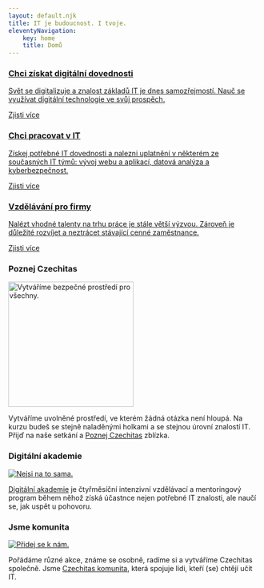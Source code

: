 ```yaml
---
layout: default.njk
title: IT je budoucnost. I tvoje.
eleventyNavigation: 
    key: home
    title: Domů
---
```


<div class="w-dyn-list"><div role="list" class="collection-list-6 overflow w-dyn-items">
    <div role="listitem" class="w-dyn-item"><a href="/digitalni-dovednosti" class="varianty-block hp w-inline-block">
        <div class="varianty-content-block"><h3 class="heading-70">Chci získat digitální dovednosti</h3></div>
        <div class="varianty-content-block feature"><p>Svět se digitalizuje a znalost základů IT je dnes samozřejmostí. Nauč se využívat digitální technologie ve svůj prospěch.</p></div>
        <div class="varianty-content-block feature with-button"><div class="button in-bubble">Zjisti více</div></div></a>
    </div>
    <div role="listitem" class="w-dyn-item"><a href="/cesta-do-it/" class="varianty-block hp w-inline-block">
        <div class="varianty-content-block"><h3 class="heading-70">Chci pracovat v&nbsp;IT</h3></div>
        <div class="varianty-content-block feature"><p>Získej potřebné IT dovednosti a nalezni uplatnění v některém ze současných IT týmů: vývoj webu a aplikací, datová analýza a kyberbezpečnost.</p></div>
        <div class="varianty-content-block feature with-button"><div class="button in-bubble">Zjisti více</div></div></a>
    </div>
    <div role="listitem" class="w-dyn-item"><a href="/vzdelavani-pro-firmy/" class="varianty-block hp w-inline-block">
        <div class="varianty-content-block"><h3 class="heading-70">Vzdělávání pro firmy</h3></div>
        <div class="varianty-content-block feature"><p>Nalézt vhodné talenty na trhu práce je stále větší výzvou. Zároveň je důležité rozvíjet a neztrácet stávající cenné zaměstnance.</p></div>
        <div class="varianty-content-block feature with-button"><div class="button in-bubble">Zjisti více</div></div></a>
    </div>
</div></div>

</div></div>
<div class="section hp wf-section"><div class="container w-container">

<div class="claim-row-s-fotkami-v-kruz-ch w-row">
    <div class="claim-column w-col w-col-4 w-col-stack"><div class="claim-block">
        <div class="varianty-content-block nadpis"><h3>Poznej Czechitas</h3></div>
        <div class="varianty-content-block feature claim">
            <div class="blue-circle"></div>
            <div class="pink-circle"></div>
            <a href="poznej/"><img src="https://global-uploads.webflow.com/5f1ec88b9bfb9a132591552b/5f33a51a32b3f15baa866b25_Copy%20of%20DSC_6713%20(1).jpg" sizes="(max-width: 479px) 100vw, (max-width: 991px) 250px, (max-width: 1279px) 21vw, 250px" height="250" width="250" srcset="https://global-uploads.webflow.com/5f1ec88b9bfb9a132591552b/5f33a51a32b3f15baa866b25_Copy%20of%20DSC_6713%20(1)-p-1080.jpeg 1080w, https://global-uploads.webflow.com/5f1ec88b9bfb9a132591552b/5f33a51a32b3f15baa866b25_Copy%20of%20DSC_6713%20(1).jpg 1600w" alt="Vytváříme bezpečné prostředí pro všechny." class="claim-img"></a>
            <p class="paragraph-centered">Vytváříme uvolněné prostředí, ve kterém žádná otázka není hloupá. Na kurzu budeš se stejně naladěnými holkami a se stejnou úrovní znalostí IT. Přijď na naše setkání a <a href="poznej/">Poznej Czechitas</a> zblízka.</p>
        </div>
    </div></div>
    <div class="claim-column w-col w-col-4 w-col-stack"><div class="claim-block">
        <div class="varianty-content-block nadpis"><h3>Digitální akademie</h3></div>
        <div class="varianty-content-block feature claim">
            <a href="digitalni-akademie/"><img src="https://global-uploads.webflow.com/5f1ec88b9bfb9a132591552b/5f33a54a3267cb779d168edb_Copy%20of%20DSC_4841.jpg" sizes="(max-width: 479px) 100vw, (max-width: 991px) 250px, (max-width: 1279px) 21vw, 250px" srcset="https://global-uploads.webflow.com/5f1ec88b9bfb9a132591552b/5f33a54a3267cb779d168edb_Copy%20of%20DSC_4841-p-1080.jpeg 1080w, https://global-uploads.webflow.com/5f1ec88b9bfb9a132591552b/5f33a54a3267cb779d168edb_Copy%20of%20DSC_4841.jpg 1600w" alt="Nejsi na to sama." class="claim-img"></a>
            <div class="pink-circle down"></div>
            <div class="blue-circle down"></div>
            <p class="paragraph-centered"><a href="digitalni-akademie/">Digitální akademie</a> je čtyřměsíční intenzivní vzdělávací a mentoringový program během něhož získá účastnce nejen potřebné IT znalosti, ale naučí se, jak uspět u pohovoru.</p>
        </div>
    </div></div>
    <div class="claim-column last w-col w-col-4 w-col-stack"><div class="claim-block">
        <div class="varianty-content-block nadpis"><h3>Jsme komunita</h3></div>
        <div class="varianty-content-block feature claim">
            <a href="komunita/"><img src="https://global-uploads.webflow.com/5f1ec88b9bfb9a132591552b/5f33a5bf5c4520473719cea4_Copy%20of%20180616110216-0U5A0421.jpg" sizes="(max-width: 479px) 100vw, (max-width: 991px) 250px, (max-width: 1279px) 21vw, 250px" srcset="https://global-uploads.webflow.com/5f1ec88b9bfb9a132591552b/5f33a5bf5c4520473719cea4_Copy%20of%20180616110216-0U5A0421-p-500.jpeg 500w, https://global-uploads.webflow.com/5f1ec88b9bfb9a132591552b/5f33a5bf5c4520473719cea4_Copy%20of%20180616110216-0U5A0421-p-1080.jpeg 1080w, https://global-uploads.webflow.com/5f1ec88b9bfb9a132591552b/5f33a5bf5c4520473719cea4_Copy%20of%20180616110216-0U5A0421.jpg 1600w" alt="Přidej se  k nám." class="claim-img"></a>
            <div class="pink-circle"></div>
            <div class="blue-circle"></div>
            <p class="paragraph-centered">Pořádáme různé akce, známe se osobně, radíme si a vytváříme Czechitas společně. Jsme <a href="komunita/">Czechitas komunita</a>, která spojuje lidi, kteří (se) chtějí učit IT.</p>
        </div>
    </div></div>
</div>
